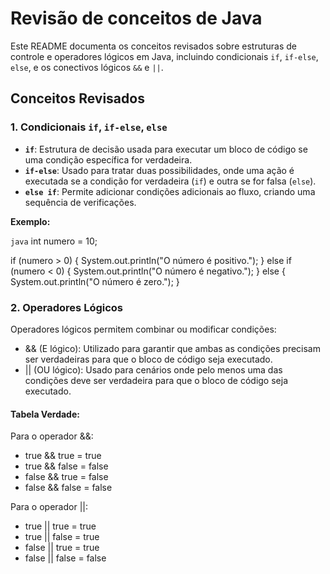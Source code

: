 # Revisão de conceitos de Java

Este README documenta os conceitos revisados sobre estruturas de controle e operadores lógicos em Java, incluindo
condicionais `if`, `if-else`, `else`, e os conectivos lógicos `&&` e `||`.

## Conceitos Revisados

### 1. Condicionais `if`, `if-else`, `else`

- **`if`**: Estrutura de decisão usada para executar um bloco de código se uma condição específica for verdadeira.
- **`if-else`**: Usado para tratar duas possibilidades, onde uma ação é executada se a condição for verdadeira (`if`) e
  outra se for falsa (`else`).
- **`else if`**: Permite adicionar condições adicionais ao fluxo, criando uma sequência de verificações.

**Exemplo:**

```java```
int numero = 10;

if (numero > 0) {
System.out.println("O número é positivo.");
} else if (numero < 0) {
System.out.println("O número é negativo.");
} else {
System.out.println("O número é zero.");
}

### 2. Operadores Lógicos

Operadores lógicos permitem combinar ou modificar condições:

- && (E lógico): Utilizado para garantir que ambas as condições precisam ser verdadeiras para que o bloco de código seja
  executado.
- || (OU lógico): Usado para cenários onde pelo menos uma das condições deve ser verdadeira para que o bloco de código
  seja executado.

#### Tabela Verdade:

Para o operador &&:

- true && true = true
- true && false = false
- false && true = false
- false && false = false

Para o operador ||:

- true || true = true
- true || false = true
- false || true = true
- false || false = false